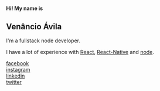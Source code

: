 #### Hi! My name is

## Venâncio Ávila

I'm a fullstack node developer.

I have a lot of experience with [React](), [React-Native]() and [node]().

[facebook](https://www.facebook.com/avilacodes/)  
[instagram](https://www.instagram.com/avilacodes/)  
[linkedin](https://www.linkedin.com/in/ven%C3%A2ncio-%C3%A1vila-99a9b78b/)  
[twitter](https://twitter.com/avilasdev)
